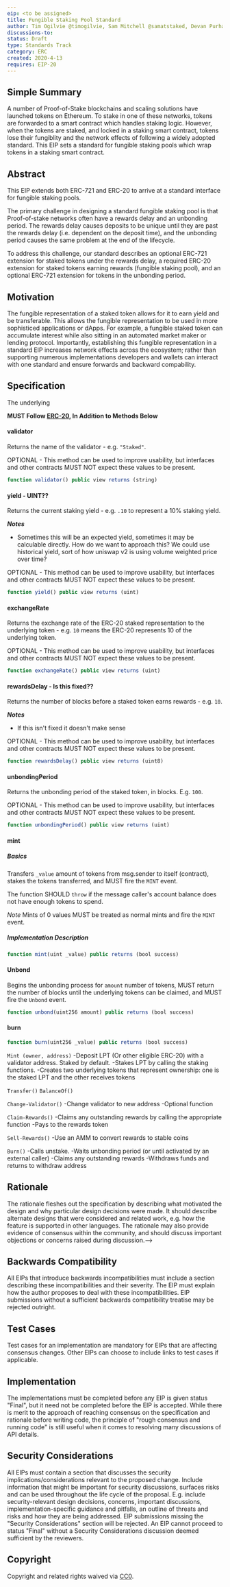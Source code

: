 ```yaml
---
eip: <to be assigned>
title: Fungible Staking Pool Standard
author: Tim Ogilvie @timogilvie, Sam Mitchell @samatstaked, Devan Purhar @dpurhar27
discussions-to:
status: Draft
type: Standards Track
category: ERC
created: 2020-4-13
requires: EIP-20
---
```


<!--You can leave these HTML comments in your merged EIP and delete the visible duplicate text guides, they will not appear and may be helpful to refer to if you edit it again. This is the suggested template for new EIPs. Note that an EIP number will be assigned by an editor. When opening a pull request to submit your EIP, please use an abbreviated title in the filename, `eip-draft_title_abbrev.md`. The title should be 44 characters or less.-->

## Simple Summary
<!--"If you can't explain it simply, you don't understand it well enough." Provide a simplified and layman-accessible explanation of the EIP.-->
A number of Proof-of-Stake blockchains and scaling solutions have launched tokens on Ethereum. To stake in one of these networks, tokens are forwarded to a smart contract which handles staking logic. However, when the tokens are staked, and locked in a staking smart contract, tokens lose their fungiblity and the network effects of following a widely adopted standard. This EIP sets a standard for fungible staking pools which wrap tokens in a staking smart contract.

## Abstract
<!--A short (~200 word) description of the technical issue being addressed.-->
This EIP extends both ERC-721 and ERC-20 to arrive at a standard interface for fungible staking pools. 

The primary challenge in designing a standard fungible staking pool is that Proof-of-stake networks often have a rewards delay and an unbonding period. The rewards delay causes deposits to be unique until they are past the rewards delay (i.e. dependent on the deposit time), and the unbonding period causes the same problem at the end of the lifecycle. 

To address this challenge, our standard describes an optional ERC-721 extension for staked tokens under the rewards delay, a required ERC-20 extension for staked tokens earning rewards (fungible staking pool), and an optional ERC-721 extension for tokens in the unbonding period.

## Motivation
<!--The motivation is critical for EIPs that want to change the Ethereum protocol. It should clearly explain why the existing protocol specification is inadequate to address the problem that the EIP solves. EIP submissions without sufficient motivation may be rejected outright.-->
The fungible representation of a staked token allows for it to earn yield and be transferable. This allows the fungible representation to be used in more sophisticed applications or dApps. For example, a fungible staked token can accumulate interest while also sitting in an automated market maker or lending protocol. Importantly, establishing this fungible representation in a standard EIP increases network effects across the ecosystem; rather than supporting numerous implementations developers and wallets can interact with one standard and ensure forwards and backward compability.

## Specification
<!--The technical specification should describe the syntax and semantics of any new feature. The specification should be detailed enough to allow competing, interoperable implementations for any of the current Ethereum platforms (go-ethereum, parity, cpp-ethereum, ethereumj, ethereumjs, and [others](https://github.com/ethereum/wiki/wiki/Clients)).-->

The underlying 

**MUST Follow [ERC-20](https://github.com/ethereum/EIPs/blob/master/EIPS/eip-20.md), In Addition to Methods Below**

#### validator

Returns the name of the validator - e.g. `"Staked"`.

OPTIONAL - This method can be used to improve usability,
but interfaces and other contracts MUST NOT expect these values to be present.


``` js
function validator() public view returns (string)
```


#### yield - UINT??

Returns the current staking yield - e.g. `.10` to represent a 10% staking yield.

***Notes*** 
- Sometimes this will be an expected yield, sometimes it may be calculable directly. How do we want to approach this? We could use historical yield, sort of how uniswap v2 is using volume weighted price over time?

OPTIONAL - This method can be used to improve usability,
but interfaces and other contracts MUST NOT expect these values to be present.

``` js
function yield() public view returns (uint)
```

#### exchangeRate

Returns the exchange rate of the ERC-20 staked representation to the underlying token - e.g. `10` means the ERC-20 represents 10 of the underlying token.

OPTIONAL - This method can be used to improve usability,
but interfaces and other contracts MUST NOT expect these values to be present.

``` js
function exchangeRate() public view returns (uint)
```



#### rewardsDelay - Is this fixed?? 

Returns the number of blocks before a staked token earns rewards - e.g. `10`.

***Notes*** 
- If this isn't fixed it doesn't make sense

OPTIONAL - This method can be used to improve usability,
but interfaces and other contracts MUST NOT expect these values to be present.

``` js
function rewardsDelay() public view returns (uint8)
```



#### unbondingPeriod

Returns the unbonding period of the staked token, in blocks. E.g. `100`.

OPTIONAL - This method can be used to improve usability,
but interfaces and other contracts MUST NOT expect these values to be present.

``` js
function unbondingPeriod() public view returns (uint)
```



#### mint

##### Basics
Transfers `_value` amount of tokens from msg.sender to itself (contract), stakes the tokens transferred, and MUST fire the `MINT` event.

The function SHOULD `throw` if the message caller's account balance does not have enough tokens to spend.

*Note* Mints of 0 values MUST be treated as normal mints and fire the `MINT` event.

##### Implementation Description


``` js
function mint(uint _value) public returns (bool success)
```



#### Unbond

Begins the unbonding process for `amount` number of tokens, MUST return the number of blocks until the underlying tokens can be claimed, and MUST fire the `Unbond` event.


``` js
function unbond(uint256 amount) public returns (bool success)
```



#### burn


``` js
function burn(uint256 _value) public returns (bool success)
```



`Mint (owner, address)`
-Deposit LPT (Or other eligible ERC-20) with a validator address. Staked by default.
-Stakes LPT by calling the staking functions. 
-Creates two underlying tokens that represent ownership: one is the staked LPT and the other receives tokens

`Transfer()`
`BalanceOf()`

`Change-Validator()`
-Change validator to new address
-Optional function

`Claim-Rewards()`
-Claims any outstanding rewards by calling the appropriate function
-Pays to the rewards token

`Sell-Rewards()`
-Use an AMM to convert rewards to stable coins 

`Burn()`
-Calls unstake.
-Waits unbonding period (or until activated by an external caller)
-Claims any outstanding rewards
-Withdraws funds and returns to withdraw address

## Rationale
<!--The rationale fleshes out the specification by describing what motivated the design and why particular design decisions were made. It should describe alternate designs that were considered and related work, e.g. how the feature is supported in other languages. The rationale may also provide evidence of consensus within the community, and should discuss important objections or concerns raised during discussion.-->
The rationale fleshes out the specification by describing what motivated the design and why particular design decisions were made. It should describe alternate designs that were considered and related work, e.g. how the feature is supported in other languages. The rationale may also provide evidence of consensus within the community, and should discuss important objections or concerns raised during discussion.-->

## Backwards Compatibility
<!--All EIPs that introduce backwards incompatibilities must include a section describing these incompatibilities and their severity. The EIP must explain how the author proposes to deal with these incompatibilities. EIP submissions without a sufficient backwards compatibility treatise may be rejected outright.-->
All EIPs that introduce backwards incompatibilities must include a section describing these incompatibilities and their severity. The EIP must explain how the author proposes to deal with these incompatibilities. EIP submissions without a sufficient backwards compatibility treatise may be rejected outright.

## Test Cases
<!--Test cases for an implementation are mandatory for EIPs that are affecting consensus changes. Other EIPs can choose to include links to test cases if applicable.-->
Test cases for an implementation are mandatory for EIPs that are affecting consensus changes. Other EIPs can choose to include links to test cases if applicable.

## Implementation
<!--The implementations must be completed before any EIP is given status "Final", but it need not be completed before the EIP is accepted. While there is merit to the approach of reaching consensus on the specification and rationale before writing code, the principle of "rough consensus and running code" is still useful when it comes to resolving many discussions of API details.-->
The implementations must be completed before any EIP is given status "Final", but it need not be completed before the EIP is accepted. While there is merit to the approach of reaching consensus on the specification and rationale before writing code, the principle of "rough consensus and running code" is still useful when it comes to resolving many discussions of API details.

## Security Considerations
<!--All EIPs must contain a section that discusses the security implications/considerations relevant to the proposed change. Include information that might be important for security discussions, surfaces risks and can be used throughout the life cycle of the proposal. E.g. include security-relevant design decisions, concerns, important discussions, implementation-specific guidance and pitfalls, an outline of threats and risks and how they are being addressed. EIP submissions missing the "Security Considerations" section will be rejected. An EIP cannot proceed to status "Final" without a Security Considerations discussion deemed sufficient by the reviewers.-->
All EIPs must contain a section that discusses the security implications/considerations relevant to the proposed change. Include information that might be important for security discussions, surfaces risks and can be used throughout the life cycle of the proposal. E.g. include security-relevant design decisions, concerns, important discussions, implementation-specific guidance and pitfalls, an outline of threats and risks and how they are being addressed. EIP submissions missing the "Security Considerations" section will be rejected. An EIP cannot proceed to status "Final" without a Security Considerations discussion deemed sufficient by the reviewers.

## Copyright
Copyright and related rights waived via [CC0](https://creativecommons.org/publicdomain/zero/1.0/).
